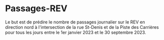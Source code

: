 # Passages-REV
Le but est de prédire le nombre de passages journalier sur le REV en direction nord à l'intersection de la rue St-Denis et de la Piste des Carrières pour tous les jours entre le 1er janvier 2023 et le 30 septembre 2023.
